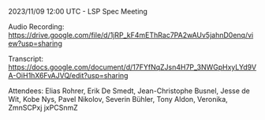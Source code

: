 2023/11/09 12:00 UTC - LSP Spec Meeting

Audio Recording: https://drive.google.com/file/d/1jRP_kF4mEThRac7PA2wAUv5jahnD0enq/view?usp=sharing

Transcript: https://docs.google.com/document/d/17FYfNqZJsn4H7P_3NWGpHxyLYd9VA-OiH1hX6FvAJVQ/edit?usp=sharing

Attendees: Elias Rohrer, Erik De Smedt, Jean-Christophe Busnel, Jesse de Wit, Kobe Nys, Pavel Nikolov, Severin Bühler, Tony Aldon, Veronika, ZmnSCPxj jxPCSnmZ
